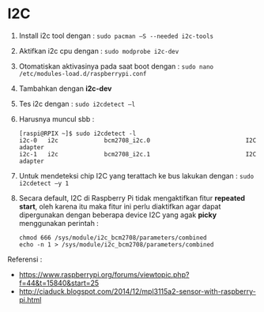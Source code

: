 # I2C
1.	Install i2c tool dengan : `sudo pacman –S --needed i2c-tools`
2.	Aktifkan i2c cpu dengan : `sudo modprobe i2c-dev`
3.	Otomatiskan aktivasinya pada saat boot dengan : `sudo nano /etc/modules-load.d/raspberrypi.conf`
4.	Tambahkan dengan **i2c-dev**
5.	Tes i2c dengan : `sudo i2cdetect –l`
6.	Harusnya muncul sbb :

    ```
    [raspi@RPIX ~]$ sudo i2cdetect -l
    i2c-0   i2c             bcm2708_i2c.0                           I2C adapter
    i2c-1   i2c             bcm2708_i2c.1                           I2C adapter
    ```

7.	Untuk mendeteksi chip I2C yang terattach ke bus lakukan dengan : `sudo i2cdetect –y 1`
8.	Secara default, I2C di Raspberry Pi tidak mengaktifkan fitur **repeated start**, oleh karena itu maka fitur ini perlu diaktifkan agar dapat dipergunakan dengan beberapa device I2C yang agak **picky** menggunakan perintah : 

    ```
    chmod 666 /sys/module/i2c_bcm2708/parameters/combined
    echo -n 1 > /sys/module/i2c_bcm2708/parameters/combined
    ```
    
Referensi :
- https://www.raspberrypi.org/forums/viewtopic.php?f=44&t=15840&start=25
- http://ciaduck.blogspot.com/2014/12/mpl3115a2-sensor-with-raspberry-pi.html
